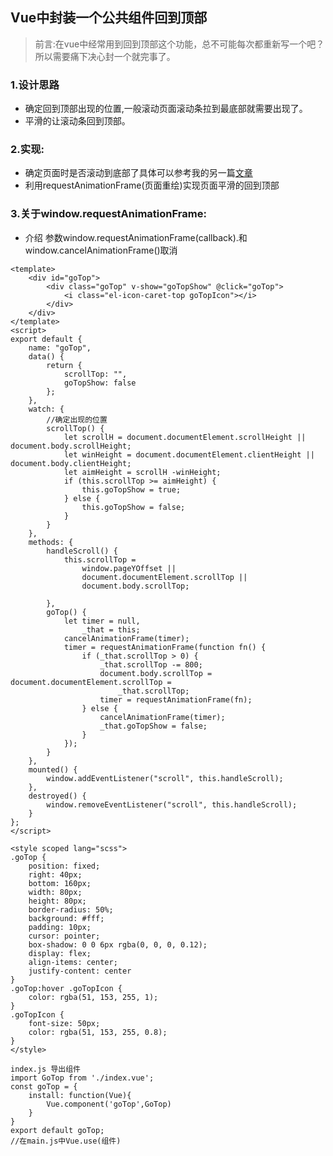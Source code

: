 ## Vue中封装一个公共组件回到顶部
> 前言:在vue中经常用到回到顶部这个功能，总不可能每次都重新写一个吧？所以需要痛下决心封一个就完事了。

### 1.设计思路
* 确定回到顶部出现的位置,一般滚动页面滚动条拉到最底部就需要出现了。
* 平滑的让滚动条回到顶部。

### 2.实现:
* 确定页面时是否滚动到底部了具体可以参考我的另一篇[文章](http://https://github.com/xiuxiumomo/learn-js/blob/master/JavaScript-learn/%E5%85%B3%E4%BA%8E%E9%A1%B5%E9%9D%A2%E5%85%83%E7%B4%A0%E5%AE%BD%E5%BA%A6%E9%97%AE%E9%A2%98/read.md)
* 利用requestAnimationFrame(页面重绘)实现页面平滑的回到顶部

### 3.关于window.requestAnimationFrame:
* 介绍 参数window.requestAnimationFrame(callback).和window.cancelAnimationFrame()取消
~~~
<template>
    <div id="goTop">
        <div class="goTop" v-show="goTopShow" @click="goTop">
            <i class="el-icon-caret-top goTopIcon"></i>
        </div>
    </div>
</template>
<script>
export default {
    name: "goTop",
    data() {
        return {
            scrollTop: "",
            goTopShow: false
        };
    },
    watch: {
        //确定出现的位置
        scrollTop() {
            let scrollH = document.documentElement.scrollHeight || document.body.scrollHeight;
            let winHeight = document.documentElement.clientHeight || document.body.clientHeight;
            let aimHeight = scrollH -winHeight;
            if (this.scrollTop >= aimHeight) {
                this.goTopShow = true;
            } else {
                this.goTopShow = false;
            }
        }
    },
    methods: {
        handleScroll() {
            this.scrollTop =
                window.pageYOffset ||
                document.documentElement.scrollTop ||
                document.body.scrollTop;

        },
        goTop() {
            let timer = null,
                _that = this;
            cancelAnimationFrame(timer);
            timer = requestAnimationFrame(function fn() {
                if (_that.scrollTop > 0) {
                    _that.scrollTop -= 800;
                    document.body.scrollTop = document.documentElement.scrollTop =
                        _that.scrollTop;
                    timer = requestAnimationFrame(fn);
                } else {
                    cancelAnimationFrame(timer);
                    _that.goTopShow = false;
                }
            });
        }
    },
    mounted() {
        window.addEventListener("scroll", this.handleScroll);
    },
    destroyed() {
        window.removeEventListener("scroll", this.handleScroll);
    }
};
</script>

<style scoped lang="scss">
.goTop {
    position: fixed;
    right: 40px;
    bottom: 160px;
    width: 80px;
    height: 80px;
    border-radius: 50%;
    background: #fff;
    padding: 10px;
    cursor: pointer;
    box-shadow: 0 0 6px rgba(0, 0, 0, 0.12);
    display: flex;
    align-items: center;
    justify-content: center
}
.goTop:hover .goTopIcon {
    color: rgba(51, 153, 255, 1);
}
.goTopIcon {
    font-size: 50px;
    color: rgba(51, 153, 255, 0.8);
}
</style>

~~~


~~~
index.js 导出组件
import GoTop from './index.vue';
const goTop = {
    install: function(Vue){
        Vue.component('goTop',GoTop)
    }
}
export default goTop;
//在main.js中Vue.use(组件)
~~~
